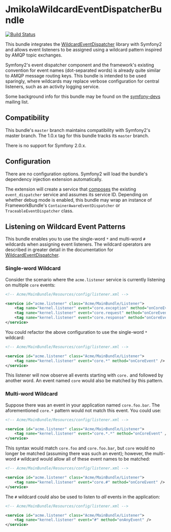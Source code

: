 # JmikolaWildcardEventDispatcherBundle

[![Build Status](https://travis-ci.org/jmikola/JmikolaWildcardEventDispatcherBundle.png?branch=master)](https://travis-ci.org/jmikola/JmikolaWildcardEventDispatcherBundle)

This bundle integrates the [WildcardEventDispatcher][] library with Symfony2 and
allows event listeners to be assigned using a wildcard pattern inspired by
AMQP topic exchanges.

Symfony2's event dispatcher component and the framework's existing convention
for event names (dot-separated words) is already quite similar to AMQP message
routing keys. This bundle is intended to be used sparingly, where wildcards may
replace verbose configuration for central listeners, such as an activity logging
service.

Some background info for this bundle may be found on the [symfony-devs][]
mailing list.

  [WildcardEventDispatcher]: https://github.com/jmikola/WildcardEventDispatcher
  [symfony-devs]: https://groups.google.com/d/topic/symfony-devs/GWeOTMfKg9s/discussion

## Compatibility

This bundle's `master` branch maintains compatibility with Symfony2's master
branch. The 1.0.x tag for this bundle tracks its `master` branch.

There is no support for Symfony 2.0.x.

## Configuration

There are no configuration options. Symfony2 will load the bundle's dependency
injection extension automatically.

The extension will create a service that [composes][] the existing
`event_dispatcher` service and assumes its service ID. Depending on whether
debug mode is enabled, this bundle may wrap an instance of FrameworkBundle's
`ContainerAwareEventDispatcher` or `TraceableEventDispatcher` class.

  [composes]: http://en.wikipedia.org/wiki/Object_composition

## Listening on Wildcard Event Patterns ##

This bundle enables you to use the single-word `*` and multi-word `#` wildcards
when assigning event listeners. The wildcard operators are described in greater
detail in the documentation for [WildcardEventDispatcher][].

### Single-word Wildcard ###

Consider the scenario where the `acme.listener` service is currently listening
on multiple `core` events:

```xml
<!-- Acme/MainBundle/Resources/config/listener.xml -->

<service id="acme.listener" class="Acme/MainBundle/Listener">
    <tag name="kernel.listener" event="core.exception" method="onCoreEvent" />
    <tag name="kernel.listener" event="core.request" method="onCoreEvent" />
    <tag name="kernel.listener" event="core.response" method="onCoreEvent" />
</service>
```

You could refactor the above configuration to use the single-word `*` wildcard:

```xml
<!-- Acme/MainBundle/Resources/config/listener.xml -->

<service id="acme.listener" class="Acme/MainBundle/Listener">
    <tag name="kernel.listener" event="core.*" method="onCoreEvent" />
</service>
```

This listener will now observe all events starting with `core.` and followed by
another word. An event named `core` would also be matched by this pattern.

### Multi-word Wildcard ###

Suppose there was an event in your application named `core.foo.bar`. The
aforementioned `core.*` pattern would not match this event. You could use:

```xml
<!-- Acme/MainBundle/Resources/config/listener.xml -->

<service id="acme.listener" class="Acme/MainBundle/Listener">
    <tag name="kernel.listener" event="core.*.*" method="onCoreEvent" />
</service>
```

This syntax would match `core.foo` and `core.foo.bar`, but `core` would no
longer be matched (assuming there was such an event); however, the multi-word
`#` wildcard would allow all of these event names to be matched:

``` xml
<!-- Acme/MainBundle/Resources/config/listener.xml -->

<service id="acme.listener" class="Acme/MainBundle/Listener">
    <tag name="kernel.listener" event="core.#" method="onCoreEvent" />
</service>
```

The `#` wildcard could also be used to listen to _all_ events in the
application:

``` xml
<!-- Acme/MainBundle/Resources/config/listener.xml -->

<service id="acme.listener" class="Acme/MainBundle/Listener">
    <tag name="kernel.listener" event="#" method="onAnyEvent" />
</service>
```
